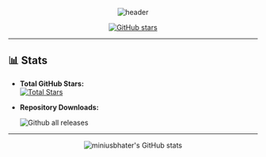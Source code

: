 <!-- Profile README for miniusbhater -->

<p align="center">
  <img src="https://capsule-render.vercel.app/api?type=waving&color=auto&height=180&section=header&text=Hi%20there!%20I'm%20miniusbhater&fontSize=30&animation=twinkling" alt="header"/>
</p>

<p align="center">
  <a href="https://github.com/miniusbhater">
    <img src="https://img.shields.io/github/stars/miniusbhater?affiliations=OWNER%2CCOLLABORATOR&style=social" alt="GitHub stars"/>
  </a>
</p>

---

## 📊 Stats

- **Total GitHub Stars:**  
  <a href="https://github.com/miniusbhater">
    <img src="https://img.shields.io/github/stars/miniusbhater?affiliations=OWNER%2CCOLLABORATOR&style=flat-square" alt="Total Stars"/>
  </a>

- **Repository Downloads:**  
 
  ![Github all releases](https://img.shields.io/github/downloads/miniusbhater/GetThatOS/total?label=GetThatOS%20downloads)

---



<p align="center">
  <img src="https://github-readme-stats.vercel.app/api?username=miniusbhater&show_icons=true&theme=radical" alt="miniusbhater's GitHub stats"/>
</p>

